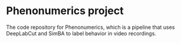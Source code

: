 # Phenonumerics project
The code repository for Phenonumerics, which is a pipeline that uses DeepLabCut and SimBA to label behavior in video recordings.
